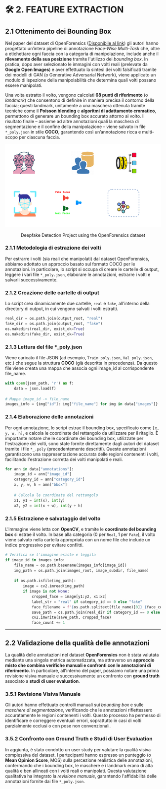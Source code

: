 # 🛠️ 2. FEATURE EXTRACTION

## 2.1 Ottenimento dei Bounding Box
Nel paper del dataset di OpenForensics ([Disponibile al link](https://github.com/ltnghia/openforensics)) gli autori hanno progettato un’intera pipeline di annotazione _Face‐Wise Multi-Task_ che, oltre a etichettare ogni faccia con la categoria di manipolazione, include anche il **rilevamento della sua posizione** tramite l'utilizzo dei _bounding box_. In pratica, dopo aver selezionato le immagini con volti reali (prelevate da **Google Open Images**) e aver effettuato la sintesi dei volti falsificati tramite dei modelli di GAN (o Generative Adversarial Network), viene applicato un modulo di ispezione della manipolabilità che determina quali volti possano essere manipolati. 

Una volta estratto il volto, vengono calcolati **68 punti di riferimento** (o _landmark_) che consentono di definire in maniera precisa il contorno della faccia; questi landmark, unitamente a una maschera ottenuta tramite tecniche come il **Poisson blending** e **algoritmi di adattamento cromatico**, permettono di generare un bounding box accurato attorno al volto. Il risultato finale – assieme ad altre annotazioni quali la maschera di segmentazione e il confine della manipolazione – viene salvato in file `*_poly.json` in stile **COCO**, garantendo così un’annotazione ricca e multi-scopo per ciascuna faccia.

<div align="center">
  <img src="../utils/images/feature_extr.png" alt="Deepfake examples">
  <p> Deepfake Detection Project using the OpenForensics dataset </p>
</div>

### 2.1.1 Metodologia di estrazione dei volti
Per estrarre i volti (sia reali che manipolati) dal dataset OpenForensics, abbiamo adottato un approccio basato sul formato COCO per le annotazioni. In particolare, lo script si occupa di creare le cartelle di output, leggere i vari file `*_poly.json`, elaborare le annotazioni, estrarre i volti e salvarli successivamente.

### 2.1.2 Creazione delle cartelle di output
Lo script crea dinamicamente due cartelle, `real` e `fake`, all'interno della directory di output, in cui vengono salvati i volti estratti.
```python
real_dir = os.path.join(output_root, "real")
fake_dir = os.path.join(output_root, "fake")
os.makedirs(real_dir, exist_ok=True)
os.makedirs(fake_dir, exist_ok=True)
```

### 2.1.3 Lettura del file *_poly.json
Viene caricato il file JSON (ad esempio, `Train_poly.json`, `Val_poly.json`, etc.) che segue la struttura **COCO** (già descritta in precedenza). Da questo file viene creata una mappa che associa ogni image_id al corrispondente file_name.
```python
with open(json_path, 'r') as f:
    data = json.load(f)

# Mappa image_id -> file_name
images_info = {img["id"]: img["file_name"] for img in data["images"]}
```

### 2.1.4 Elaborazione delle annotazioni
Per ogni annotazione, lo script estrae il bounding box, specificato come `[x, y, w, h]`, e calcola le coordinate del rettangolo da utilizzare per il ritaglio. È importante notare che le coordinate dei bounding box, utilizzate per l'estrazione dei volti, sono state fornite direttamente dagli autori del dataset tramite i file `*_.poly` (precedentemente descritti). Queste annotazioni garantiscono una rappresentazione accurata delle regioni contenenti i volti, facilitando l'estrazione corretta dei volti manipolati e reali.
```python
for ann in data["annotations"]:
    image_id = ann["image_id"]
    category_id = ann["category_id"]
    x, y, w, h = ann["bbox"]

    # Calcola le coordinate del rettangolo
    x1, y1 = int(x), int(y)
    x2, y2 = int(x + w), int(y + h)
```

### 2.1.5 Estrazione e salvataggio del volto
L'immagine viene letta con **OpenCV**, e tramite le **coordinate del bounding box** si estrae il volto. In base alla categoria (0 per `Real`, 1 per `Fake`), il volto viene salvato nella cartella appropriata con un nome file che include un indice progressivo per evitare conflitti.
```python
# Verifica se l'immagine esiste e leggila
if image_id in images_info:
    file_name = os.path.basename(images_info[image_id])
    img_path = os.path.join(images_root, image_subdir, file_name)
    
    if os.path.isfile(img_path):
        image = cv2.imread(img_path)
        if image is not None:
            cropped_face = image[y1:y2, x1:x2]
            label_str = "real" if category_id == 0 else "fake"
            face_filename = f"{os.path.splitext(file_name)[0]}_{face_count}.jpg"
            save_path = os.path.join(real_dir if category_id == 0 else fake_dir, face_filename)
            cv2.imwrite(save_path, cropped_face)
            face_count += 1
```

---

## 2.2 Validazione della qualità delle annotazioni
La qualità delle annotazioni nel dataset **OpenForensics** non è stata valutata mediante una singola metrica automatizzata, ma attraverso un **approccio misto che combina verifiche manuali e confronti con le annotazioni di riferimento**. In particolare, all'interno del paper, possiamo notare una prima revisione visiva manuale e successivamente un confronto con **ground truth** associato a **studi di user evaluation**.

### 3.5.1 Revisione Visiva Manuale
Gli autori hanno effettuato controlli manuali sui _bounding box_ e sulle _maschere di segmentazione_, verificando che le annotazioni riflettessero accuratamente le regioni contenenti i volti. Questo processo ha permesso di identificare e correggere eventuali errori, soprattutto in casi di volti parzialmente occlusi o con pose non convenzionali.

### 3.5.2 Confronto con Ground Truth e Studi di User Evaluation
In aggiunta, è stato condotto un user study per valutare la qualità visiva complessiva del dataset. I partecipanti hanno espresso un punteggio (o **Mean Opinion Score**, MOS) sulla percezione realistica delle annotazioni, confermando che i bounding box, le maschere e i landmark erano di alta qualità e ben allineati con i volti reali o manipolati. Questa valutazione qualitativa ha integrato la _revisione manuale_, garantendo l'affidabilità delle annotazioni fornite dai file `*_poly.json`.

